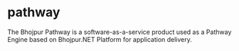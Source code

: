# pathway
The Bhojpur Pathway is a software-as-a-service product used as a Pathway Engine based on Bhojpur.NET Platform for application delivery.
